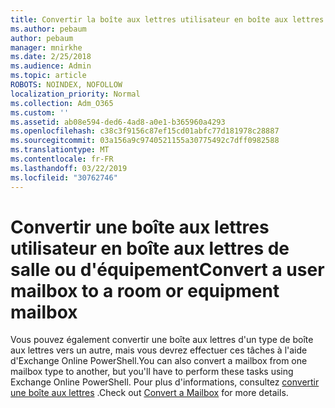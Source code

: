```yaml
---
title: Convertir la boîte aux lettres utilisateur en boîte aux lettres partagée
ms.author: pebaum
author: pebaum
manager: mnirkhe
ms.date: 2/25/2018
ms.audience: Admin
ms.topic: article
ROBOTS: NOINDEX, NOFOLLOW
localization_priority: Normal
ms.collection: Adm_O365
ms.custom: ''
ms.assetid: ab08e594-ded6-4ad8-a0e1-b365960a4293
ms.openlocfilehash: c38c3f9156c87ef15cd01abfc77d181978c28887
ms.sourcegitcommit: 03a156a9c9740521155a30775492c7dff0982588
ms.translationtype: MT
ms.contentlocale: fr-FR
ms.lasthandoff: 03/22/2019
ms.locfileid: "30762746"
---
```

# <a name="convert-a-user-mailbox-to-a-room-or-equipment-mailbox"></a><span data-ttu-id="55230-102">Convertir une boîte aux lettres utilisateur en boîte aux lettres de salle ou d'équipement</span><span class="sxs-lookup"><span data-stu-id="55230-102">Convert a user mailbox to a room or equipment mailbox</span></span>

<span data-ttu-id="55230-103">Vous pouvez également convertir une boîte aux lettres d'un type de boîte aux lettres vers un autre, mais vous devrez effectuer ces tâches à l'aide d'Exchange Online PowerShell.</span><span class="sxs-lookup"><span data-stu-id="55230-103">You can also convert a mailbox from one mailbox type to another, but you'll have to perform these tasks using Exchange Online PowerShell.</span></span> <span data-ttu-id="55230-104">Pour plus d'informations, consultez [convertir une boîte aux lettres](https://go.microsoft.com/fwlink/p/?LinkId=832875) .</span><span class="sxs-lookup"><span data-stu-id="55230-104">Check out [Convert a Mailbox](https://go.microsoft.com/fwlink/p/?LinkId=832875) for more details.</span></span> 
  

